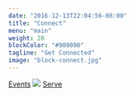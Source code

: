 ```yaml
---
date: "2016-12-13T22:04:56-08:00"
title: "Connect"
menu: "main"
weight: 20
blockColor: "#909090"
tagline: "Get Connected"
image: "block-connect.jpg"
---
```


<div class="page-buttons">
  <a href="event/">Events</a>
  <img class="separator" src="img/nav-separator.png" />
  <a href="serve/">Serve</a>
</div>

